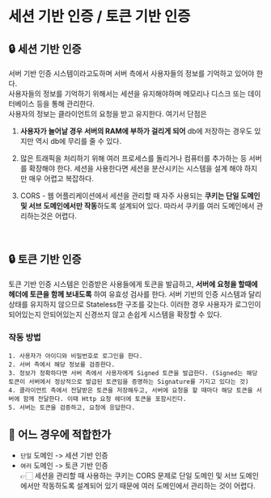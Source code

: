 # 세션 기반 인증 / 토큰 기반 인증

## 🔒 세션 기반 인증

서버 기반 인증 시스템이라고도하며 서버 측에서 사용자들의 정보를 기억하고 있어야 한다.<br/>
사용자들의 정보를 기억하기 위해서는 세션을 유지해야하며 메모리나 디스크 또는 데이터베이스 등을 통해 관리한다.<br/>
사용자의 정보는 클라이언트의 요청을 받고 유지한다. 여기서 단점은 

1. **사용자가 늘어날 경우 서버의 RAM에 부하가 걸리게 되어** db에 저장하는 경우도 있지만 역시 db에 무리를 줄 수 있다.<br/>

 2. 많은 트래픽을 처리하기 위해 여러 프로세스를 돌리거나 컴퓨터를 추가하는 등 서버를 확장해야 한다. 세션을 사용한다면 세션을 분산시키는 시스템을 설계 해야 하지만 매우 어렵고 복잡하다.

 3. CORS - 웹 어플리케이션에서 세션을 관리할 때 자주 사용되는 **쿠키는 단일 도메인 및 서브 도메인에서만 작동**하도록 설계되어 있다. 따라서 쿠키를 여러 도메인에서 관리하는것은 어렵다.

<br/>

## 🔒 토큰 기반 인증

토큰 기반 인증 시스템은 인증받은 사용들에게 토큰을 발급하고, **서버에 요청을 할때에 헤더에 토큰을 함께 보내도록** 하여 유효성 검사를 한다. 서버 기반의 인증 시스템과 달리 상태를 유지하지 않으므로 Stateless한 구조를 갖는다. 이러한 경우 사용자가 로그인이 되어있는지 안되어있는지 신경쓰지 않고 손쉽게 시스템을 확장할 수 있다.

### 작동 방법
    1. 사용자가 아이디와 비밀번호로 로그인을 한다.
    2. 서버 측에서 해당 정보를 검증한다.
    3. 정보가 정확하다면 서버 측에서 사용자에게 Signed 토큰을 발급한다. (Signed는 해당 토큰이 서버에서 정상적으로 발급된 토큰임을 증명하는 Signature를 가지고 있다는 것)
    4. 클라이언트 측에서 전달받은 토큰을 저장해두고, 서버에 요청을 할 때마다 해당 토큰을 서버에 함께 전달한다. 이때 Http 요청 헤더에 토큰을 포함시킨다.
    5. 서버는 토큰을 검증하고, 요청에 응답한다.

##  🥸 어느 경우에 적합한가
 - `단일` 도메인 -> 세션 기반 인증
 - `여러` 도메인 -> 토큰 기반 인증 <br/>
  👉🏻 세션을 관리할 때 사용하는 쿠키는 CORS 문제로 단일 도메인 및 서브 도메인에서만 작동하도록 설계되어 있기 때문에 여러 도메인에서 관리하는 것이 어렵다.
